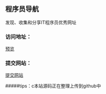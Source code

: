 ## 程序员导航
发现、收集和分享IT程序员优秀网址<br>
### 访问地址：
<a href="http://nav.iterabc.com/"  target="_blank">预览</a><br>
### 提交网站： 
<a href="http://nav.iterabc.com/?a=message"  target="_blank">提交网站</a><br>


#####tips：c本站源码正在整理上传到github中
